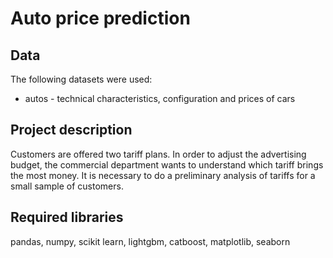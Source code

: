 # Auto price prediction
## Data
The following datasets were used:

* autos - technical characteristics, configuration and prices of cars

## Project description
Customers are offered two tariff plans. In order to adjust the advertising budget, the commercial department wants to understand which tariff brings the most money. It is necessary to do a preliminary analysis of tariffs for a small sample of customers.

## Required libraries
pandas, numpy, scikit learn, lightgbm, catboost, matplotlib, seaborn 
